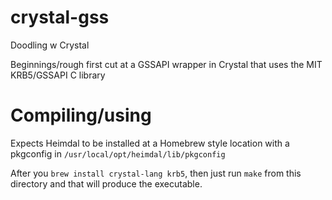 # crystal-gss
Doodling w Crystal

Beginnings/rough first cut at a GSSAPI wrapper in Crystal that uses the MIT KRB5/GSSAPI C library

# Compiling/using

Expects Heimdal to be installed at a Homebrew style location with a pkgconfig in `/usr/local/opt/heimdal/lib/pkgconfig`

After you `brew install crystal-lang krb5`, then just run `make` from this directory and that will produce the executable.

